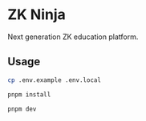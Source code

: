 # ZK Ninja

Next generation ZK education platform.

## Usage

```bash
cp .env.example .env.local
```

```bash
pnpm install
```

```bash
pnpm dev
```
